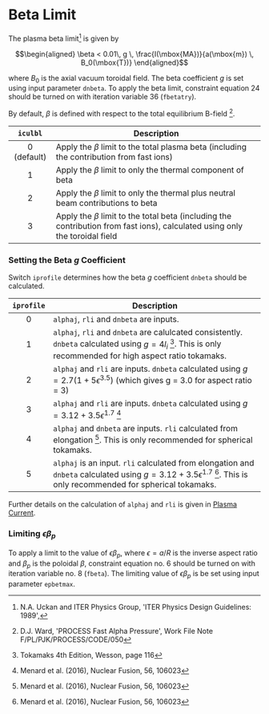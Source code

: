 # Beta Limit

The plasma beta limit[^1] is given by 

$$\begin{aligned}
\beta < 0.01\, g \, \frac{I(\mbox{MA})}{a(\mbox{m}) \, B_0(\mbox{T})}
\end{aligned}$$

where $B_0$ is the axial vacuum toroidal field. The beta
coefficient $g$ is set using input parameter `dnbeta`. To apply the beta limit, 
constraint equation 24 should be turned on with iteration variable 36
(`fbetatry`). 

By default, $\beta$ is defined with respect to the total equilibrium B-field [^2]. 

| `iculbl` | Description |
| :-: | - |
| 0 (default) | Apply the $\beta$ limit to the total plasma beta (including the contribution from fast ions) |
| 1 | Apply the $\beta$ limit to only the thermal component of beta |
| 2 | Apply the $\beta$ limit to only the thermal plus neutral beam contributions to beta |
| 3 | Apply the $\beta$ limit to the total beta (including the contribution from fast ions), calculated using only the toroidal field |

### Setting the Beta $g$ Coefficient

Switch `iprofile` determines how the beta $g$ coefficient `dnbeta` should 
be calculated.

| `iprofile` | Description |
| :-: | - |
| 0 | `alphaj`, `rli` and `dnbeta` are inputs. |
| 1 | `alphaj`, `rli` and `dnbeta` are calulcated consistently. `dnbeta` calculated using $g=4l_i$ [^3].  This is only recommended for high aspect ratio tokamaks.|
| 2 | `alphaj` and `rli` are inputs. `dnbeta` calculated using $g=2.7(1+5\epsilon^{3.5})$ (which gives g = 3.0 for aspect ratio = 3) |
| 3 | `alphaj` and `rli` are inputs. `dnbeta` calculated using $g=3.12+3.5\epsilon^{1.7}$ [^4]|
| 4 | `alphaj` and `dnbeta` are inputs. `rli` calculated from elongation [^4]. This is only recommended for spherical tokamaks.|
| 5 | `alphaj` is an input.  `rli` calculated from elongation and `dnbeta` calculated using $g=3.12+3.5\epsilon^{1.7}$ [^4]. This is only recommended for spherical tokamaks.|

Further details on the calculation of `alphaj` and `rli` is given in [Plasma Current](./plasma_current.md).

### Limiting $\epsilon\beta_p$

To apply a limit to the value of $\epsilon\beta_p$, where $\epsilon = a/R$ is
the inverse aspect ratio and $\beta_p$ is the poloidal $\beta$, constraint equation no. 6 should be 
turned on with iteration variable no. 8 (`fbeta`). The limiting value of $\epsilon\beta_p$ 
is be set using input parameter `epbetmax`.

[^1]: N.A. Uckan and ITER Physics Group, 'ITER Physics Design Guidelines: 1989',

[^2]: D.J. Ward, 'PROCESS Fast Alpha Pressure', Work File Note F/PL/PJK/PROCESS/CODE/050

[^3]: Tokamaks 4th Edition, Wesson, page 116

[^4]: Menard et al. (2016), Nuclear Fusion, 56, 106023